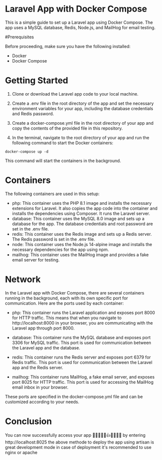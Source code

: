 # Laravel App with Docker Compose
This is a simple guide to set up a Laravel app using Docker Compose. The app uses a MySQL database, Redis, Node.js, and MailHog for email testing.

#Prerequisites

Before proceeding, make sure you have the following installed:

* Docker
* Docker Compose

# Getting Started

1) Clone or download the Laravel app code to your local machine.

2) Create a .env file in the root directory of the app and set the necessary environment variables for your app, including the database credentials and Redis password.

3) Create a docker-compose.yml file in the root directory of your app and copy the contents of the provided file in this repository.

4) In the terminal, navigate to the root directory of your app and run the following command to start the Docker containers:

```
docker-compose up -d
```

This command will start the containers in the background.

# Containers

The following containers are used in this setup:

* php: This container uses the PHP 8.1 image and installs the necessary extensions for Laravel. It also copies the app code into the container and installs the dependencies using Composer. It runs the Laravel server.
* database: This container uses the MySQL 8.0 image and sets up a database for the app. The database credentials and root password are set in the .env file.
* redis: This container uses the Redis image and sets up a Redis server. The Redis password is set in the .env file.
* node: This container uses the Node.js 14-alpine image and installs the necessary dependencies for the app using npm.
* mailhog: This container uses the MailHog image and provides a fake email server for testing.

# Network
In the Laravel app with Docker Compose, there are several containers running in the background, each with its own specific port for communication. Here are the ports used by each container:

* php: This container runs the Laravel application and exposes port 8000 for HTTP traffic. This means that when you navigate to http://localhost:8000 in your browser, you are communicating with the Laravel app through port 8000.

* database: This container runs the MySQL database and exposes port 3306 for MySQL traffic. This port is used for communication between the Laravel app and the database.

* redis: This container runs the Redis server and exposes port 6379 for Redis traffic. This port is used for communication between the Laravel app and the Redis server.

   
* mailhog: This container runs MailHog, a fake email server, and exposes port 8025 for HTTP traffic. This port is used for accessing the MailHog email inbox in your browser.

These ports are specified in the docker-compose.yml file and can be customized according to your needs.
# Conclusion
You can now successfully access your app 🎉🎊🎆🎇👏👍💯🙌🥳🤩 
by entering http://localhost:8025 the above methode to deploy the app using artisan is great development mode in case of deployment it's recommended to use nginx or apache
